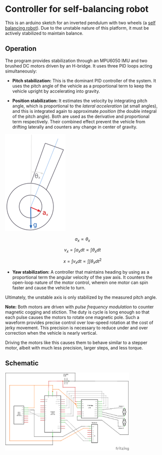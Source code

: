 # Controller for self-balancing robot
This is an arduino sketch for an inverted pendulum with two wheels (a [self balancing robot](https://people.ece.cornell.edu/land/courses/ece4760/FinalProjects/f2015/dc686_nn233_hz263/final_project_webpage_v2/dc686_nn233_hz263/index.html)). Due to the unstable nature of this platform, it must be actively stabilized to maintain balance.

## Operation
The program provides stabilization through an MPU6050 IMU and two brushed DC motors driven by an H-bridge. It uses three PID loops acting simultaneously:

- __Pitch stabilization:__ This is the dominant PID controller of the system. It uses the pitch angle of the vehicle as a proportional term to keep the vehicle upright by accelerating into gravity. 

- __Position stabilization:__ It estimates the velocity by integrating pitch angle, which is proportional to the _lateral acceleration_ (at small angles), and this is integrated again to approximate _position_ (the double integral of the pitch angle). Both are used as the derivative and proportional term respectively. Their combined effect prevent the vehicle from drifting laterally and counters any change in center of gravity.  

<img src="/diagram/small-angle.png">

$$ a_x \propto \theta_x $$

$$ v_x = \int{a_x}dt \propto \int{ \theta_x dt } $$

$$ x = \int{v_x}dt \propto \int{ \int{ \theta_x dt^2 } } $$

- __Yaw stabilization:__ A controller that maintains heading by using as a proportional term the angular velocity of the yaw axis. It counters the open-loop nature of the motor control, wherein one motor can spin faster and cause the vehicle to turn.

Ultimately, the unstable axis is only stabilized by the measured pitch angle. 

__Note:__ Both motors are driven with _pulse frequency modulation_ to counter magnetic cogging and stiction. The duty is cycle is long enough so that each pulse causes the motors to rotate one magnetic pole. Such a waveform provides precise control over low-speed rotation at the cost of jerky movement. This precision is necessary to reduce under and over correction when the vehicle is nearly vertical. 

Driving the motors like this causes them to behave similar to a stepper motor, albeit with much less precision, larger steps, and less torque.  

## Schematic   
<img width="80%" src="/diagram/self-balance.png">
